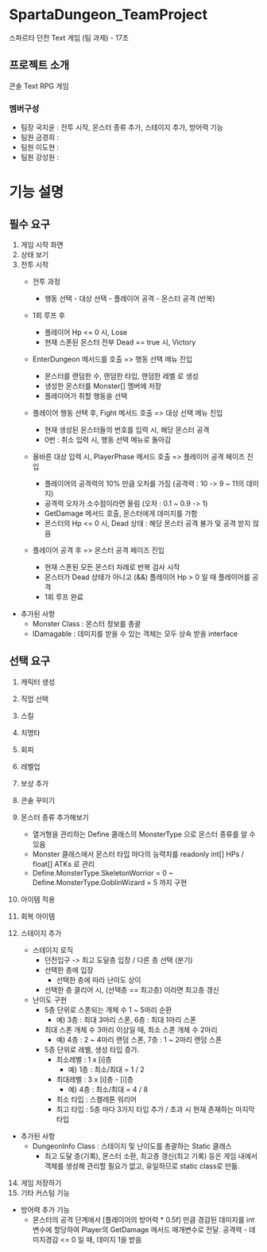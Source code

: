 # SpartaDungeon_TeamProject
스파르타 던전 Text 게임 (팀 과제) - 17조

## 프로젝트 소개
콘솔 Text RPG 게임

### 멤버구성
- 팀장 국지윤 : 전투 시작, 몬스터 종류 추가, 스테이지 추가, 방어력 기능
- 팀원 금경희 :
- 팀원 이도현 :
- 팀원 강성원 :

# 기능 설명

## 필수 요구

1. 게임 시작 화면
2. 상태 보기
3. 전투 시작
   - 전투 과정
     - 행동 선택 - 대상 선택 - 플레이어 공격 - 몬스터 공격 (반복)
   - 1회 루프 후
     - 플레이어 Hp <= 0 시, Lose
     - 현재 스폰된 몬스터 전부 Dead == true 시, Victory
       
   - EnterDungeon 메서드를 호출 => 행동 선택 메뉴 진입
     - 몬스터를 랜덤한 수, 랜덤한 타입, 랜덤한 레벨 로 생성
     - 생성한 몬스터를 Monster[] 멤버에 저장
     - 플레이어가 취할 행동을 선택
       
   - 플레이어 행동 선택 후, Fight 메서드 호출 => 대상 선택 메뉴 진입
     - 현재 생성된 몬스터들의 번호를 입력 시, 해당 몬스터 공격
     - 0번 : 취소 입력 시, 행동 선택 메뉴로 돌아감
       
   - 올바른 대상 입력 시, PlayerPhase 메서드 호출 => 플레이어 공격 페이즈 진입
     - 플레이어의 공격력의 10% 만큼 오차를 가짐 (공격력 : 10 -> 9 ~ 11의 데미지)
     - 공격력 오차가 소수점이라면 올림 (오차 : 0.1 ~ 0.9 -> 1)
     - GetDamage 메서드 호출, 몬스터에게 데미지를 가함
     - 몬스터의 Hp <= 0 시, Dead 상태 : 해당 몬스터 공격 불가 및 공격 받지 않음

   - 플레이어 공격 후 => 몬스터 공격 페이즈 진입
     - 현재 스폰된 모든 몬스터 차례로 반복 검사 시작
     - 몬스터가 Dead 상태가 아니고 (&&) 플레이어 Hp > 0 일 때 플레이어를 공격
     - 1회 루프 완료

- 추가된 사항
  - Monster Class : 몬스터 정보를 총괄
  - IDamagable : 데미지를 받을 수 있는 객체는 모두 상속 받을 interface

## 선택 요구

1. 캐릭터 생성
2. 직업 선택


3. 스킬
4. 치명타
5. 회피


6. 레벨업
7. 보상 추가


8. 콘솔 꾸미기
9. 몬스터 종류 추가해보기
    - 열거형을 관리하는 Define 클래스의 MonsterType 으로 몬스터 종류를 알 수 있음
    - Monster 클래스에서 몬스터 타입 마다의 능력치를 readonly int[] HPs / float[] ATKs 로 관리
    - Define.MonsterType.SkeletonWorrior = 0 ~ Define.MonsterType.GoblinWizard = 5 까지 구현
11. 아이템 적용
12. 회복 아이템
13. 스테이지 추가
    - 스테이지 로직
      - 던전입구 -> 최고 도달층 입장 / 다른 층 선택 (분기)
      - 선택한 층에 입장
        - 선택한 층에 따라 난이도 상이
      - 선택한 층 클리어 시, (선택층 == 최고층) 이라면 최고층 갱신
    - 난이도 구현
      - 5층 단위로 스폰되는 개체 수 1 ~ 5마리 순환
        - 예) 3층 : 최대 3마리 스폰, 6층 : 최대 1마리 스폰
      - 최대 스폰 개체 수 3마리 이상일 때, 최소 스폰 개체 수 2마리
        - 예) 4층 : 2 ~ 4마리 랜덤 스폰, 7층 : 1 ~ 2마리 랜덤 스폰
      - 5층 단위로 레벨, 생성 타입 증가.
        - 최소레벨 : 1 x [i]층
          - 예) 1층 : 최소/최대 = 1 / 2
        - 최대레벨 : 3 x [i]층 - [i]층
          - 예) 4층 : 최소/최대 = 4 / 8
        - 최소 타입 : 스켈레톤 워리어
        - 최고 타입 : 5층 마다 3가지 타입 추가 / 초과 시 현재 존재하는 마지막 타입
       
- 추가된 사항
  - DungeonInfo Class : 스테이지 및 난이도를 총괄하는 Static 클래스
    - 최고 도달 층(기록), 몬스터 소환, 최고층 갱신(최고 기록) 등은 게임 내에서 객체를 생성해 관리할 필요가 없고, 유일하므로 static class로 만듦.
14. 게임 저장하기
15. 기타 커스텀 기능

- 방어력 추가 기능
  - 몬스터의 공격 단계에서 [플레이어의 방어력 * 0.5f] 만큼 경감된 데미지를 int 변수에 할당하여 Player의 GetDamage 메서드 매개변수로 전달. 공격력 - 데미지경감 <= 0 일 때, 데미지 1을 받음

